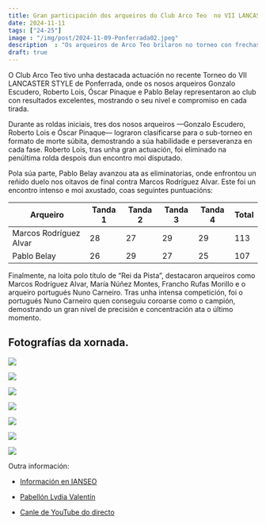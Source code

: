 ```yaml
---
title: Gran participación dos arqueiros do Club Arco Teo  no VII LANCASTER STYLE 
date: 2024-11-11
tags: ["24-25"]
image : "/img/post/2024-11-09-Ponferrada02.jpeg"
description  : "Os arqueiros de Arco Teo brilaron no torneo con frechas certeiras. O torneo foi gañado por  Nuno Carneiro." 
draft: true
---
```



O Club Arco Teo tivo unha destacada actuación no recente Torneo do  VII LANCASTER STYLE de Ponferrada, onde os nosos arqueiros Gonzalo Escudero, Roberto Lois, Óscar Pinaque e Pablo Belay representaron ao club con resultados excelentes, mostrando o seu nivel e compromiso en cada tirada.

Durante as roldas iniciais, tres dos nosos arqueiros —Gonzalo Escudero, Roberto Lois e Óscar Pinaque— lograron clasificarse para o sub-torneo en formato de morte súbita, demostrando a súa habilidade e perseveranza en cada fase. Roberto Lois, tras unha gran actuación, foi eliminado na penúltima rolda despois dun encontro moi disputado.

Pola súa parte, Pablo Belay avanzou ata as eliminatorias, onde enfrontou un reñido duelo nos oitavos de final contra Marcos Rodríguez Alvar. Este foi un encontro intenso e moi axustado, coas seguintes puntuacións:

| Arqueiro                | Tanda 1 | Tanda 2 | Tanda 3 | Tanda 4 | Total |
|-------------------------|---------|---------|---------|---------|-------|
| Marcos Rodríguez Alvar  | 28      | 27      | 29      | 29      | 113   |
| Pablo Belay             | 26      | 29      | 27      | 25      | 107   |


Finalmente, na loita polo título de “Rei da Pista”, destacaron arqueiros como Marcos Rodríguez Alvar, María Núñez Montes, Francho Rufas Morillo e o arqueiro portugués Nuno Carneiro. Tras unha intensa competición, foi o portugués Nuno Carneiro quen conseguiu coroarse como o campión, demostrando un gran nivel de precisión e concentración ata o último momento.


## Fotografías da xornada.

![](../2024-11-09-ponferrada/01.jpg)

![](../2024-11-09-ponferrada/02.jpg)

![](../2024-11-09-ponferrada/03.jpg)

![](../2024-11-09-ponferrada/04.jpg)

![](../2024-11-09-ponferrada/05.jpg)

![](../2024-11-09-ponferrada/06.jpg)

![](../2024-11-09-ponferrada/07.jpg)



Outra información:
- [Información en IANSEO](https://www.ianseo.net/Details.php?toId=19207 )

- [Pabellón Lydia Valentín](https://maps.app.goo.gl/2vjTgRw1q4AhBpg36)

- [Canle de YouTube do directo](https://www.youtube.com/@josealvarezrodriguez7932/streams)

